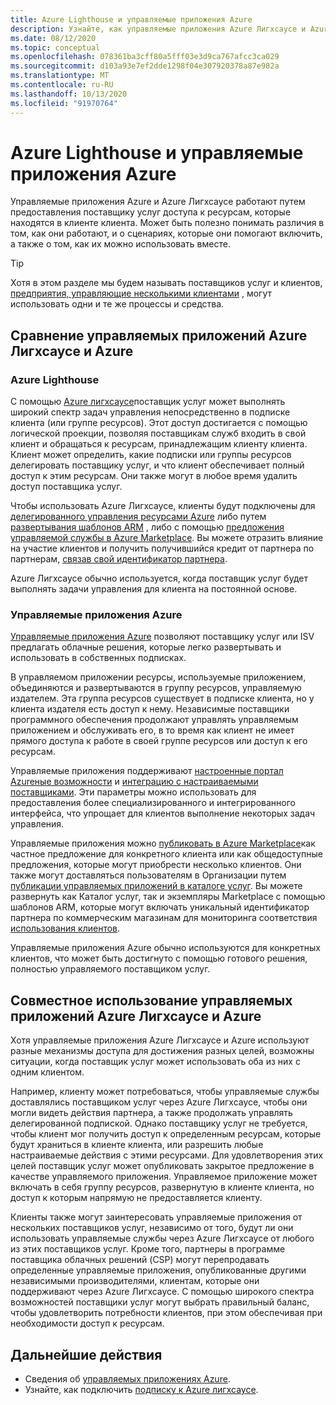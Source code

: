 ```yaml
---
title: Azure Lighthouse и управляемые приложения Azure
description: Узнайте, как управляемые приложения Azure Лигхсаусе и Azure могут помочь в различных сценариях и о том, как их можно использовать вместе.
ms.date: 08/12/2020
ms.topic: conceptual
ms.openlocfilehash: 078361ba3cff80a5fff03e3d9ca767afcc3ca029
ms.sourcegitcommit: d103a93e7ef2dde1298f04e307920378a87e982a
ms.translationtype: MT
ms.contentlocale: ru-RU
ms.lasthandoff: 10/13/2020
ms.locfileid: "91970764"
---
```

# <a name="azure-lighthouse-and-azure-managed-applications"></a>Azure Lighthouse и управляемые приложения Azure

Управляемые приложения Azure и Azure Лигхсаусе работают путем предоставления поставщику услуг доступа к ресурсам, которые находятся в клиенте клиента. Может быть полезно понимать различия в том, как они работают, и о сценариях, которые они помогают включить, а также о том, как их можно использовать вместе.

> [!TIP]
> Хотя в этом разделе мы будем называть поставщиков услуг и клиентов, [предприятия, управляющие несколькими клиентами](enterprise.md) , могут использовать одни и те же процессы и средства.

## <a name="comparing-azure-lighthouse-and-azure-managed-applications"></a>Сравнение управляемых приложений Azure Лигхсаусе и Azure

### <a name="azure-lighthouse"></a>Azure Lighthouse

С помощью [Azure лигхсаусе](../overview.md)поставщик услуг может выполнять широкий спектр задач управления непосредственно в подписке клиента (или группе ресурсов). Этот доступ достигается с помощью логической проекции, позволяя поставщикам служб входить в свой клиент и обращаться к ресурсам, принадлежащим клиенту клиента. Клиент может определить, какие подписки или группы ресурсов делегировать поставщику услуг, и что клиент обеспечивает полный доступ к этим ресурсам. Они также могут в любое время удалить доступ поставщика услуг.

Чтобы использовать Azure Лигхсаусе, клиенты будут подключены для [делегированного управления ресурсами Azure](azure-delegated-resource-management.md) либо путем [развертывания шаблонов ARM](../how-to/onboard-customer.md) , либо с помощью [предложения управляемой службы в Azure Marketplace](managed-services-offers.md). Вы можете отразить влияние на участие клиентов и получить получившийся кредит от партнера по партнерам, [связав свой идентификатор партнера](../how-to/partner-earned-credit.md).

Azure Лигхсаусе обычно используется, когда поставщик услуг будет выполнять задачи управления для клиента на постоянной основе.

### <a name="azure-managed-applications"></a>Управляемые приложения Azure

[Управляемые приложения Azure](../../azure-resource-manager/managed-applications/overview.md) позволяют поставщику услуг или ISV предлагать облачные решения, которые легко развертывать и использовать в собственных подписках.

В управляемом приложении ресурсы, используемые приложением, объединяются и развертываются в группу ресурсов, управляемую издателем. Эта группа ресурсов существует в подписке клиента, но у клиента издателя есть доступ к нему. Независимые поставщики программного обеспечения продолжают управлять управляемым приложением и обслуживать его, в то время как клиент не имеет прямого доступа к работе в своей группе ресурсов или доступ к его ресурсам.

Управляемые приложения поддерживают [настроенные портал Azureные возможности](../../azure-resource-manager/managed-applications/concepts-view-definition.md) и [интеграцию с настраиваемыми поставщиками](../../azure-resource-manager/managed-applications/tutorial-create-managed-app-with-custom-provider.md). Эти параметры можно использовать для предоставления более специализированного и интегрированного интерфейса, что упрощает для клиентов выполнение некоторых задач управления.

Управляемые приложения можно [публиковать в Azure Marketplace](../../marketplace/partner-center-portal/create-new-azure-apps-offer.md)как частное предложение для конкретного клиента или как общедоступные предложения, которые могут приобрести несколько клиентов. Они также могут доставляться пользователям в Организации путем [публикации управляемых приложений в каталоге услуг](../../azure-resource-manager/managed-applications/publish-service-catalog-app.md). Вы можете развернуть как Каталог услуг, так и экземпляры Marketplace с помощью шаблонов ARM, которые могут включать уникальный идентификатор партнера по коммерческим магазинам для мониторинга соответствия [использования клиентов](../../marketplace/azure-partner-customer-usage-attribution.md).

Управляемые приложения Azure обычно используются для конкретных клиентов, что может быть достигнуто с помощью готового решения, полностью управляемого поставщиком услуг.

## <a name="using-azure-lighthouse-and-azure-managed-applications-together"></a>Совместное использование управляемых приложений Azure Лигхсаусе и Azure

Хотя управляемые приложения Azure Лигхсаусе и Azure используют разные механизмы доступа для достижения разных целей, возможны ситуации, когда поставщик услуг может использовать оба из них с одним клиентом.

Например, клиенту может потребоваться, чтобы управляемые службы доставлялись поставщиком услуг через Azure Лигхсаусе, чтобы они могли видеть действия партнера, а также продолжать управлять делегированной подпиской. Однако поставщику услуг не требуется, чтобы клиент мог получить доступ к определенным ресурсам, которые будут храниться в клиенте клиента, или разрешить любые настраиваемые действия с этими ресурсами. Для удовлетворения этих целей поставщик услуг может опубликовать закрытое предложение в качестве управляемого приложения. Управляемое приложение может включать в себя группу ресурсов, развернутую в клиенте клиента, но доступ к которым напрямую не предоставляется клиенту.

Клиенты также могут заинтересовать управляемые приложения от нескольких поставщиков услуг, независимо от того, будут ли они использовать управляемые службы через Azure Лигхсаусе от любого из этих поставщиков услуг. Кроме того, партнеры в программе поставщика облачных решений (CSP) могут перепродавать определенные управляемые приложения, опубликованные другими независимыми производителями, клиентам, которые они поддерживают через Azure Лигхсаусе. С помощью широкого спектра возможностей поставщики услуг могут выбрать правильный баланс, чтобы удовлетворить потребности клиентов, при этом обеспечивая при необходимости доступ к ресурсам.

## <a name="next-steps"></a>Дальнейшие действия

- Сведения об [управляемых приложениях Azure](../../azure-resource-manager/managed-applications/overview.md).
- Узнайте, как подключить [подписку к Azure лигхсаусе](../how-to/onboard-customer.md).
